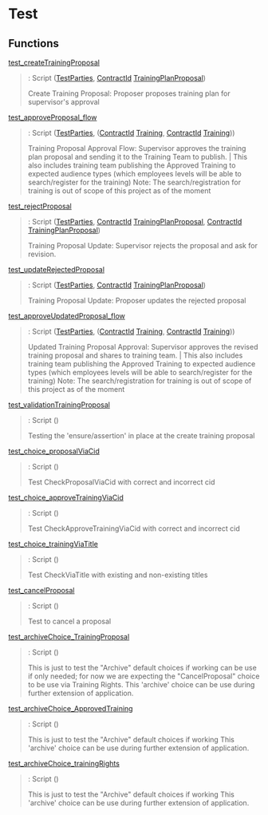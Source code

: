 # <a name="module-test-86191"></a>Test

## Functions

<a name="function-test-testcreatetrainingproposal-68465"></a>[test\_createTrainingProposal](#function-test-testcreatetrainingproposal-68465)

> : Script ([TestParties](Setup.html#type-setup-testparties-37364), [ContractId](https://docs.daml.com/daml/stdlib/Prelude.html#type-da-internal-lf-contractid-95282) [TrainingPlanProposal](Main.html#type-main-trainingplanproposal-90777))
>
> Create Training Proposal: Proposer proposes training plan for supervisor's approval

<a name="function-test-testapproveproposalflow-97495"></a>[test\_approveProposal\_flow](#function-test-testapproveproposalflow-97495)

> : Script ([TestParties](Setup.html#type-setup-testparties-37364), ([ContractId](https://docs.daml.com/daml/stdlib/Prelude.html#type-da-internal-lf-contractid-95282) [Training](Main.html#type-main-training-27114), [ContractId](https://docs.daml.com/daml/stdlib/Prelude.html#type-da-internal-lf-contractid-95282) [Training](Main.html#type-main-training-27114)))
>
> Training Proposal Approval Flow: Supervisor approves the training plan proposal and sending it to the Training Team to publish.
> | This also includes training team publishing the Approved Training to expected audience types (which employees levels will be able to search/register for the training)
> Note: The search/registration for training is out of scope of this project as of the moment

<a name="function-test-testrejectproposal-19378"></a>[test\_rejectProposal](#function-test-testrejectproposal-19378)

> : Script ([TestParties](Setup.html#type-setup-testparties-37364), [ContractId](https://docs.daml.com/daml/stdlib/Prelude.html#type-da-internal-lf-contractid-95282) [TrainingPlanProposal](Main.html#type-main-trainingplanproposal-90777), [ContractId](https://docs.daml.com/daml/stdlib/Prelude.html#type-da-internal-lf-contractid-95282) [TrainingPlanProposal](Main.html#type-main-trainingplanproposal-90777))
>
> Training Proposal Update: Supervisor rejects the proposal and ask for revision.

<a name="function-test-testupdaterejectedproposal-4674"></a>[test\_updateRejectedProposal](#function-test-testupdaterejectedproposal-4674)

> : Script ([TestParties](Setup.html#type-setup-testparties-37364), [ContractId](https://docs.daml.com/daml/stdlib/Prelude.html#type-da-internal-lf-contractid-95282) [TrainingPlanProposal](Main.html#type-main-trainingplanproposal-90777))
>
> Training Proposal Update: Proposer updates the rejected proposal

<a name="function-test-testapproveupdatedproposalflow-99305"></a>[test\_approveUpdatedProposal\_flow](#function-test-testapproveupdatedproposalflow-99305)

> : Script ([TestParties](Setup.html#type-setup-testparties-37364), ([ContractId](https://docs.daml.com/daml/stdlib/Prelude.html#type-da-internal-lf-contractid-95282) [Training](Main.html#type-main-training-27114), [ContractId](https://docs.daml.com/daml/stdlib/Prelude.html#type-da-internal-lf-contractid-95282) [Training](Main.html#type-main-training-27114)))
>
> Updated Training Proposal Approval: Supervisor approves the revised training proposal and shares to training team.
> | This also includes training team publishing the Approved Training to expected audience types (which employees levels will be able to search/register for the training)
> Note: The search/registration for training is out of scope of this project as of the moment

<a name="function-test-testvalidationtrainingproposal-43512"></a>[test\_validationTrainingProposal](#function-test-testvalidationtrainingproposal-43512)

> : Script ()
>
> Testing the 'ensure/assertion' in place at the create training proposal

<a name="function-test-testchoiceproposalviacid-83108"></a>[test\_choice\_proposalViaCid](#function-test-testchoiceproposalviacid-83108)

> : Script ()
>
> Test CheckProposalViaCid with correct and incorrect cid

<a name="function-test-testchoiceapprovetrainingviacid-6082"></a>[test\_choice\_approveTrainingViaCid](#function-test-testchoiceapprovetrainingviacid-6082)

> : Script ()
>
> Test CheckApproveTrainingViaCid with correct and incorrect cid

<a name="function-test-testchoicetrainingviatitle-5312"></a>[test\_choice\_trainingViaTitle](#function-test-testchoicetrainingviatitle-5312)

> : Script ()
>
> Test CheckViaTitle with existing and non-existing titles

<a name="function-test-testcancelproposal-88705"></a>[test\_cancelProposal](#function-test-testcancelproposal-88705)

> : Script ()
>
> Test to cancel a proposal

<a name="function-test-testarchivechoicetrainingproposal-51411"></a>[test\_archiveChoice\_TrainingProposal](#function-test-testarchivechoicetrainingproposal-51411)

> : Script ()
>
> This is just to test the "Archive" default choices if working
> can be use if only needed; for now we are expecting the "CancelProposal" choice to be use via Training Rights.
> This 'archive' choice can be use during further extension of application.

<a name="function-test-testarchivechoiceapprovedtraining-30840"></a>[test\_archiveChoice\_ApprovedTraining](#function-test-testarchivechoiceapprovedtraining-30840)

> : Script ()
>
> This is just to test the "Archive" default choices if working
> This 'archive' choice can be use during further extension of application.

<a name="function-test-testarchivechoicetrainingrights-48386"></a>[test\_archiveChoice\_trainingRights](#function-test-testarchivechoicetrainingrights-48386)

> : Script ()
>
> This is just to test the "Archive" default choices if working
> This 'archive' choice can be use during further extension of application.
